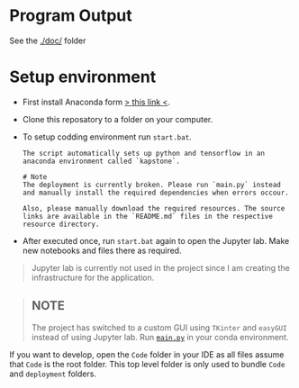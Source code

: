 # Program Output

See the [./doc/](./doc/) folder

# Setup environment
- First install Anaconda form [> this link <](https://www.anaconda.com/distribution/).

- Clone this reposatory to a folder on your computer.

- To setup codding environment run `start.bat`.

      The script automatically sets up python and tensorflow in an anaconda environment called `kapstone`.

      # Note
      The deployment is currently broken. Please run `main.py` instead and manually install the required dependencies when errors occour.

      Also, please manually download the required resources. The source links are available in the `README.md` files in the respective resource directory.

- After executed once, run `start.bat` again to open the Jupyter lab. Make new notebooks and files there as required.

> Jupyter lab is currently not used in the project since I am creating the infrastructure for the application.

> ## NOTE
> The project has switched to a custom GUI using `TKinter` and `easyGUI` instead of using Jupyter lab. Run [`main.py`](./Code/main.py) in your conda environment.

If you want to develop, open the `Code` folder in your IDE as all files assume that `Code` is the root folder. This top level folder is only used to bundle `Code` and `deployment` folders.
